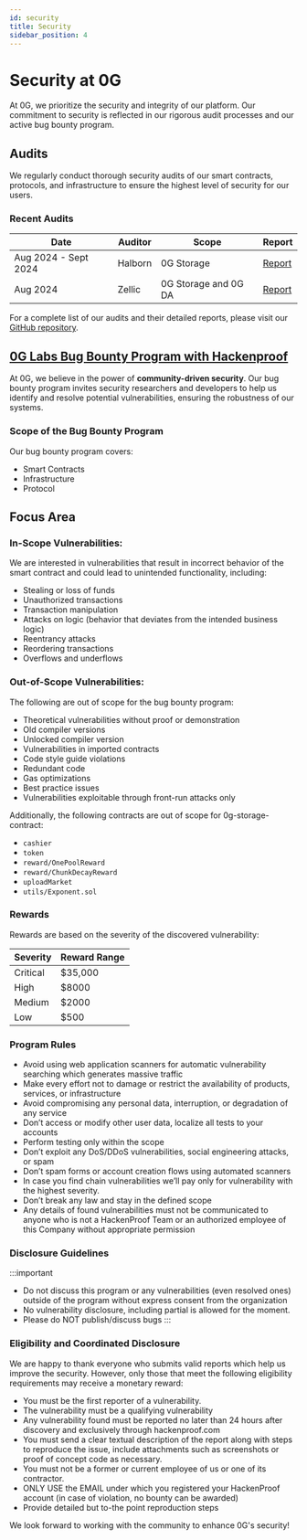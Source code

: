 ```yaml
---
id: security
title: Security
sidebar_position: 4
---
```


# Security at 0G

At 0G, we prioritize the security and integrity of our platform. Our commitment to security is reflected in our rigorous audit processes and our active bug bounty program.

## Audits

We regularly conduct thorough security audits of our smart contracts, protocols, and infrastructure to ensure the highest level of security for our users.

### Recent Audits 

| Date | Auditor | Scope | Report |
|------|---------|-------|--------|
| Aug 2024 - Sept 2024 | Halborn | 0G Storage | [Report](https://github.com/0glabs/0g-doc-new/blob/main/audit/Halborn%200G%20Storage%20Node%20Audit.pdf) |
| Aug 2024 | Zellic | 0G Storage and 0G DA | [Report](https://github.com/0glabs/0g-doc-new/blob/main/audit/Zellic%200G%20Storage%20and%200G%20DA%20Audit.pdf) |

For a complete list of our audits and their detailed reports, please visit our [GitHub repository](https://github.com/0glabs/0g-doc-new/tree/main/audit).

## [0G Labs Bug Bounty Program with Hackenproof](https://hackenproof.com/programs/0g-labs-smart-contracts)

At 0G, we believe in the power of **community-driven security**. Our bug bounty program invites security researchers and developers to help us identify and resolve potential vulnerabilities, ensuring the robustness of our systems. 

### Scope of the Bug Bounty Program
Our bug bounty program covers:
- Smart Contracts
- Infrastructure
- Protocol
  
## Focus Area

### In-Scope Vulnerabilities: 
We are interested in vulnerabilities that result in incorrect behavior of the smart contract and could lead to unintended functionality, including:

- Stealing or loss of funds
- Unauthorized transactions
- Transaction manipulation
- Attacks on logic (behavior that deviates from the intended business logic)
- Reentrancy attacks
- Reordering transactions
- Overflows and underflows

### Out-of-Scope Vulnerabilities: 
The following are out of scope for the bug bounty program:

- Theoretical vulnerabilities without proof or demonstration
- Old compiler versions
- Unlocked compiler version
- Vulnerabilities in imported contracts
- Code style guide violations
- Redundant code
- Gas optimizations
- Best practice issues
- Vulnerabilities exploitable through front-run attacks only

Additionally, the following contracts are out of scope for 0g-storage-contract:
- `cashier`
- `token`
- `reward/OnePoolReward`
- `reward/ChunkDecayReward`
- `uploadMarket`
- `utils/Exponent.sol`

### Rewards

Rewards are based on the severity of the discovered vulnerability:

| Severity | Reward Range |
|----------|--------------|
| Critical | $35,000 |
| High     | $8000 |
| Medium   | $2000 |
| Low      | $500 |

### Program Rules

- Avoid using web application scanners for automatic vulnerability searching which generates massive traffic
- Make every effort not to damage or restrict the availability of products, services, or infrastructure
- Avoid compromising any personal data, interruption, or degradation of any service
- Don’t access or modify other user data, localize all tests to your accounts
- Perform testing only within the scope
- Don’t exploit any DoS/DDoS vulnerabilities, social engineering attacks, or spam
- Don’t spam forms or account creation flows using automated scanners
- In case you find chain vulnerabilities we’ll pay only for vulnerability with the highest severity.
- Don’t break any law and stay in the defined scope
- Any details of found vulnerabilities must not be communicated to anyone who is not a HackenProof Team or an authorized employee of this Company without appropriate permission

### Disclosure Guidelines
:::important
- Do not discuss this program or any vulnerabilities (even resolved ones) outside of the program without express consent from the organization
- No vulnerability disclosure, including partial is allowed for the moment.
- Please do NOT publish/discuss bugs
:::

### Eligibility and Coordinated Disclosure

We are happy to thank everyone who submits valid reports which help us improve the security. However, only those that meet the following eligibility requirements may receive a monetary reward:

- You must be the first reporter of a vulnerability.
- The vulnerability must be a qualifying vulnerability
- Any vulnerability found must be reported no later than 24 hours after discovery and exclusively through hackenproof.com
- You must send a clear textual description of the report along with steps to reproduce the issue, include attachments such as screenshots or proof of concept code as necessary.
- You must not be a former or current employee of us or one of its contractor.
- ONLY USE the EMAIL under which you registered your HackenProof account (in case of violation, no bounty can be awarded)
- Provide detailed but to-the point reproduction steps

We look forward to working with the community to enhance 0G's security! 
